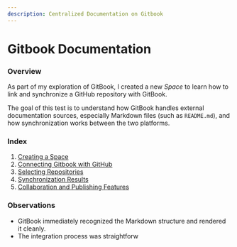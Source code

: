 ```yaml
---
description: Centralized Documentation on Gitbook
---
```


# Gitbook Documentation

### Overview

As part of my exploration of GitBook, I created a new _Space_ to learn how to link and synchronize a GitHub repository with GitBook.

The goal of this test is to understand how GitBook handles external documentation sources, especially Markdown files (such as `README.md`), and how synchronization works between the two platforms.

### Index

1. [Creating a Space](gitbook-documentation/creating-a-space.md)
2. [Connecting Gitbook with GitHub](gitbook-documentation/connecting-gitbook-with-github.md)
3. [Selecting Repositories](gitbook-documentation/selecting-repositories.md)
4. [Synchronization Results](gitbook-documentation/synchronization-results.md)
5. [Collaboration and Publishing Features](gitbook-documentation/collaboration-and-publishing-features.md)

### Observations <a href="#observations" id="observations"></a>

* GitBook immediately recognized the Markdown structure and rendered it cleanly.
* The integration process was straightforw
